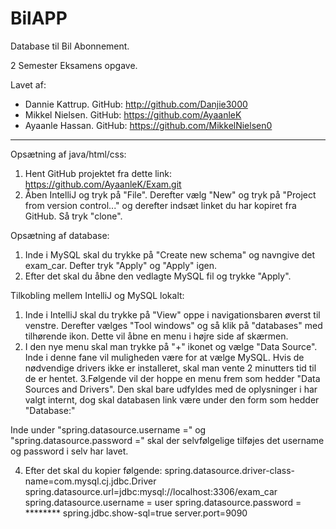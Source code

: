 # BilAPP

Database til Bil Abonnement. 

2 Semester Eksamens opgave. 

Lavet af:
- Dannie Kattrup. GitHub: http://github.com/Danjie3000
- Mikkel Nielsen. GitHub: https://github.com/AyaanleK
- Ayaanle Hassan. GitHub: https://github.com/MikkelNielsen0
___________________________________________________________________

Opsætning af java/html/css:
1. Hent GitHub projektet fra dette link: https://github.com/AyaanleK/Exam.git
2. Åben IntelliJ og tryk på "File". Derefter vælg "New" og tryk på "Project from version control..." og derefter indsæt linket du har kopiret fra GitHub.
Så tryk "clone".

Opsætning af database:
1. Inde i MySQL skal du trykke på "Create new schema" og navngive det exam_car. Defter tryk "Apply" og "Apply" igen. 
2. Efter det skal du åbne den vedlagte MySQL fil og trykke "Apply".

Tilkobling mellem IntelliJ og MySQL lokalt:
1. Inde i IntelliJ skal du trykke på "View" oppe i navigationsbaren øverst til venstre. Derefter vælges "Tool windows" og så klik på "databases" med tilhørende ikon.
Dette vil åbne en menu i højre side af skærmen.
2. I den nye menu skal man trykke på "+" ikonet og vælge "Data Source". Inde i denne fane vil muligheden være for at vælge MySQL. 
Hvis de nødvendige drivers ikke er installeret, skal man vente 2 minutters tid til de er hentet.
3.Følgende vil der hoppe en menu frem som hedder "Data Sources and Drivers". Den skal bare udfyldes med de oplysninger i har valgt internt, dog skal databasen link være under den form som hedder "Database:"

Inde under "spring.datasource.username =" og "spring.datasource.password =" skal der selvfølgelige tilføjes det username og password i selv har lavet.

4. Efter det skal du kopier følgende:
   spring.datasource.driver-class-name=com.mysql.cj.jdbc.Driver
   spring.datasource.url=jdbc:mysql://localhost:3306/exam_car
   spring.datasource.username = user
   spring.datasource.password = ********
   spring.jdbc.show-sql=true
   server.port=9090


